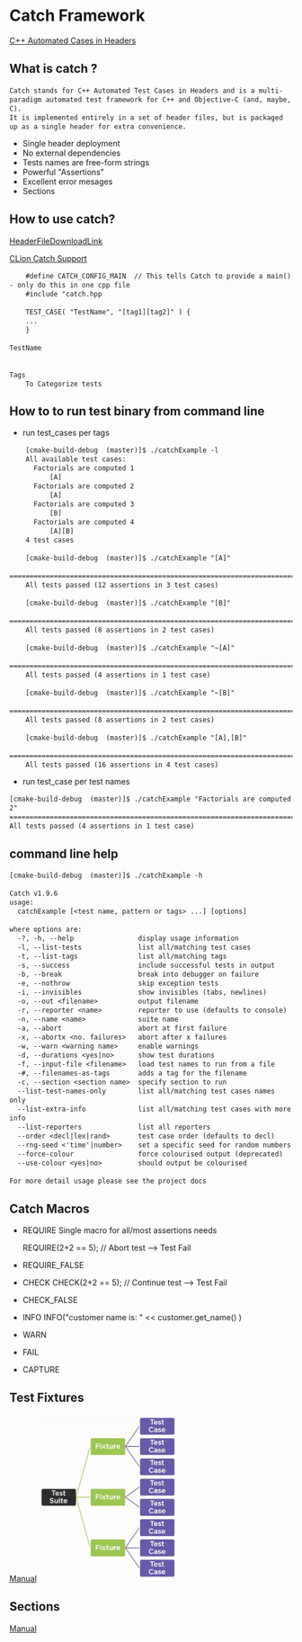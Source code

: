 Catch Framework
===============
[C++ Automated Cases in Headers](https://github.com/philsquared/Catch)

What is catch ?
---------------
    Catch stands for C++ Automated Test Cases in Headers and is a multi-paradigm automated test framework for C++ and Objective-C (and, maybe, C).
    It is implemented entirely in a set of header files, but is packaged up as a single header for extra convenience.

- Single header deployment
- No external dependencies
- Tests names are free-form strings
- Powerful "Assertions"
- Excellent error mesages
- Sections


How to use catch?
-----------------
[HeaderFileDownloadLink](https://github.com/philsquared/Catch/releases/download/v1.9.6/catch.hpp)

[CLion Catch Support](https://www.jetbrains.com/help/clion/catch-tests-support.html)


```
    #define CATCH_CONFIG_MAIN  // This tells Catch to provide a main() - only do this in one cpp file
    #include "catch.hpp

    TEST_CASE( "TestName", "[tag1][tag2]" ) {
    ...
    }

TestName


Tags
    To Categorize tests

```


How to to run test binary from command line
-------------------------------------------
- run test_cases per tags
```
    [cmake-build-debug  (master)]$ ./catchExample -l
    All available test cases:
      Factorials are computed 1
          [A]
      Factorials are computed 2
          [A]
      Factorials are computed 3
          [B]
      Factorials are computed 4
          [A][B]
    4 test cases

    [cmake-build-debug  (master)]$ ./catchExample "[A]"
    ===============================================================================
    All tests passed (12 assertions in 3 test cases)

    [cmake-build-debug  (master)]$ ./catchExample "[B]"
    ===============================================================================
    All tests passed (8 assertions in 2 test cases)

    [cmake-build-debug  (master)]$ ./catchExample "~[A]"
    ===============================================================================
    All tests passed (4 assertions in 1 test case)

    [cmake-build-debug  (master)]$ ./catchExample "~[B]"
    ===============================================================================
    All tests passed (8 assertions in 2 test cases)

    [cmake-build-debug  (master)]$ ./catchExample "[A],[B]"
    ===============================================================================
    All tests passed (16 assertions in 4 test cases)

```

- run test_case per test names
```
[cmake-build-debug  (master)]$ ./catchExample "Factorials are computed 2"
===============================================================================
All tests passed (4 assertions in 1 test case)
```


command line help
-----------------
```
[cmake-build-debug  (master)]$ ./catchExample -h

Catch v1.9.6
usage:
  catchExample [<test name, pattern or tags> ...] [options]

where options are:
  -?, -h, --help                display usage information
  -l, --list-tests              list all/matching test cases
  -t, --list-tags               list all/matching tags
  -s, --success                 include successful tests in output
  -b, --break                   break into debugger on failure
  -e, --nothrow                 skip exception tests
  -i, --invisibles              show invisibles (tabs, newlines)
  -o, --out <filename>          output filename
  -r, --reporter <name>         reporter to use (defaults to console)
  -n, --name <name>             suite name
  -a, --abort                   abort at first failure
  -x, --abortx <no. failures>   abort after x failures
  -w, --warn <warning name>     enable warnings
  -d, --durations <yes|no>      show test durations
  -f, --input-file <filename>   load test names to run from a file
  -#, --filenames-as-tags       adds a tag for the filename
  -c, --section <section name>  specify section to run
  --list-test-names-only        list all/matching test cases names only
  --list-extra-info             list all/matching test cases with more info
  --list-reporters              list all reporters
  --order <decl|lex|rand>       test case order (defaults to decl)
  --rng-seed <'time'|number>    set a specific seed for random numbers
  --force-colour                force colourised output (deprecated)
  --use-colour <yes|no>         should output be colourised

For more detail usage please see the project docs
```


Catch Macros
------------
- REQUIRE
    Single macro for all/most assertions needs

    REQUIRE(2+2 == 5);  // Abort test  --> Test Fail

- REQUIRE_FALSE

- CHECK
    CHECK(2+2 == 5); // Continue test --> Test Fail

- CHECK_FALSE

- INFO
    INFO("customer name is: " << customer.get_name() )

- WARN

- FAIL

- CAPTURE


Test Fixtures
-------------
[Manual](https://github.com/philsquared/Catch/blob/master/docs/test-fixtures.md)
![TestFixture](https://github.com/Youcheng/CPPFun/blob/master/UnitTestFramework/TestFixture.png)

Sections
--------
[Manual](https://github.com/philsquared/Catch/blob/master/docs/test-cases-and-sections.md)
